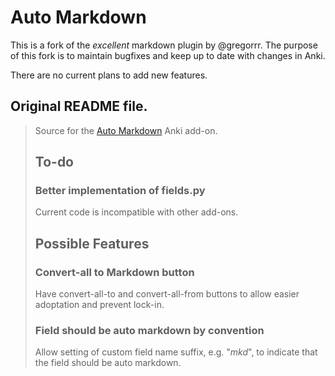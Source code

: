 # Auto Markdown

This is a fork of the _excellent_ markdown plugin by @gregorrr. The purpose of
this fork is to maintain bugfixes and keep up to date with changes in Anki.

There are no current plans to add new features.


## Original README file.

> Source for the [Auto Markdown](https://ankiweb.net/shared/info/1030875226) Anki add-on.
> 
> ## To-do
> 
> ### Better implementation of fields.py
> 
> Current code is incompatible with other add-ons. 
> 
> ## Possible Features
> 
> ### Convert-all to Markdown button
> 
> Have convert-all-to and convert-all-from buttons to allow easier adoptation and prevent lock-in.
> 
> ### Field should be auto markdown by convention
> 
> Allow setting of custom field name suffix, e.g. "_mkd_", to indicate that the field should be auto markdown.
